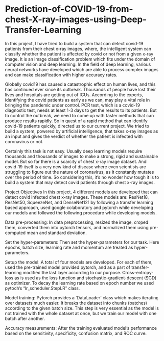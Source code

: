 # Prediction-of-COVID-19-from-chest-X-ray-images-using-Deep-Transfer-Learning
In this project, I have tried to build a system that can detect covid-19 patients from their chest x-ray images, where, the intelligent system can classify whether the patient is affected by covid or not from a given x-ray image. It is an image classification problem which fits under the domain of computer vision and deep learning. In the field of deep learning, various neural networks have developed which are able to process complex images and can make classification with higher accuracy rates.

Globally covid19 has caused a catastrophic effect on human lives, and this has continued ever since its outbreak. Thousands of people have lost their lives and hospitals are getting out of ICUs. According to the experts, identifying the covid patients as early as we can, may play a vital role in bringing the pandemic under control. PCR test, which is a covid-19 diagnostic test, needs at least 1-3 days to get the results to its patients. But to control the outbreak, we need to come up with faster methods that can produce results rapidly. So in quest of a rapid method that can identify covid-19 patients quickly, directed us to our current project. We tried to build a system, powered by artificial intelligence, that takes x-ray images as an input and gives the verdict of whether the patient is infected with coronavirus or not. 

Certainly this task is not easy. Usually deep learning models require thousands and thousands of images to make a strong, rigid and sustainable model. But so far there is a scarcity of chest x-ray image dataset. And covid-19 itself is a very new kind of disease where even scientists are struggling to figure out the nature of coronavirus, as it constantly mutates over the period of time. So considering this, it’s no wonder how tough it is to build a system that may detect covid patients through chest x-ray images.

Project Objectives
In this project, 4 different models are developed that can detect covid infected chest x-ray images. These models are: ResNet18, ResNet50, SqueezeNet, and DenseNet121 by following a transfer learning based approach, used google colaboratory and pytorch while developing our models and followed the following procedure while developing models.

Data pre-processing: In data preprocessing, resized the image, croped them, converted them into pytorch tensors, and normalized them using pre-computed mean and standard deviation.


Set the hyper-parameters: Then set the hyper-parameters for our task. Here epochs, batch size, learning rate and momentum are treated as hyper-parameters.

Setup the model: A total of four models are developed. For each of them, used the pre-trained model provided pytorch, and as a part of transfer-learning modified the last layer according to our purpose. Cross-entropy-loss as is used as the loss function and stochastic-gradient-descent (SGD) as optimizer. To decay the learning rate based on epoch number we used pytoch’s “lr_scheduler.StepLR” class.


Model training: Pytorch provides a ‘DataLoader’ class which makes iterating over datasets much easier. It breaks the dataset into chunks (batches) according to the given batch size. This step is very essential as the model is not trained with the whole dataset at once, but we train our model with one batch after another.


Accuracy measurements: After the training evaluated model’s performance based on the sensitivity, specificity, confusion matrix, and ROC curve. 
